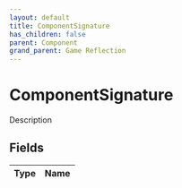 ```yaml
---
layout: default
title: ComponentSignature
has_children: false
parent: Component
grand_parent: Game Reflection
---
```

# ComponentSignature
Description 

## Fields

| Type | Name |
|:----------|:--------------|


